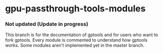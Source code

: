 # gpu-passthrough-tools-modules
###
### Not updated (Update in progress)
This branch is for the documentation of gptools and for users who want to fork gptools.
Every module is commented to understand how gptools works.
Some modules aren't implemented yet in the master branch.
